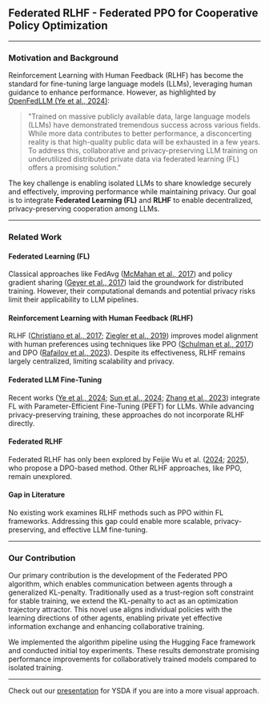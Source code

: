## Federated RLHF - Federated PPO for Cooperative Policy Optimization

---

### Motivation and Background  
Reinforcement Learning with Human Feedback (RLHF) has become the standard for fine-tuning large language models (LLMs), leveraging human guidance to enhance performance. However, as highlighted by [OpenFedLLM (Ye et al., 2024)](https://arxiv.org/abs/2402.06954):  

> "Trained on massive publicly available data, large language models (LLMs) have demonstrated tremendous success across various fields. While more data contributes to better performance, a disconcerting reality is that high-quality public data will be exhausted in a few years. To address this, collaborative and privacy-preserving LLM training on underutilized distributed private data via federated learning (FL) offers a promising solution."

The key challenge is enabling isolated LLMs to share knowledge securely and effectively, improving performance while maintaining privacy. Our goal is to integrate **Federated Learning (FL)** and **RLHF** to enable decentralized, privacy-preserving cooperation among LLMs.

---

### Related Work  

#### Federated Learning (FL)  
Classical approaches like FedAvg ([McMahan et al., 2017](https://arxiv.org/abs/1602.05629)) and policy gradient sharing ([Geyer et al., 2017](https://arxiv.org/abs/1712.07557)) laid the groundwork for distributed training. However, their computational demands and potential privacy risks limit their applicability to LLM pipelines.  

#### Reinforcement Learning with Human Feedback (RLHF)  
RLHF ([Christiano et al., 2017](https://arxiv.org/abs/1706.03741); [Ziegler et al., 2019](https://arxiv.org/abs/1909.08593)) improves model alignment with human preferences using techniques like PPO ([Schulman et al., 2017](https://arxiv.org/abs/1707.06347)) and DPO ([Rafailov et al., 2023](https://arxiv.org/abs/2305.18290)). Despite its effectiveness, RLHF remains largely centralized, limiting scalability and privacy.  

#### Federated LLM Fine-Tuning  
Recent works ([Ye et al., 2024](https://arxiv.org/abs/2402.06954); [Sun et al., 2024](https://arxiv.org/abs/2403.12313); [Zhang et al., 2023](https://arxiv.org/abs/2305.05644)) integrate FL with Parameter-Efficient Fine-Tuning (PEFT) for LLMs. While advancing privacy-preserving training, these approaches do not incorporate RLHF directly.  

#### Federated RLHF  
Federated RLHF has only been explored by Feijie Wu et al. ([2024](https://arxiv.org/abs/2407.03038); [2025](https://openreview.net/forum?id=mqNKiEB6pd)), who propose a DPO-based method. Other RLHF approaches, like PPO, remain unexplored.  

#### Gap in Literature  
No existing work examines RLHF methods such as PPO within FL frameworks. Addressing this gap could enable more scalable, privacy-preserving, and effective LLM fine-tuning.

---

### Our Contribution

Our primary contribution is the development of the Federated PPO algorithm, which enables communication between agents through a generalized KL-penalty. Traditionally used as a trust-region soft constraint for stable training, we extend the KL-penalty to act as an optimization trajectory attractor. This novel use aligns individual policies with the learning directions of other agents, enabling private yet effective information exchange and enhancing collaborative training.

We implemented the algorithm pipeline using the Hugging Face framework and conducted initial toy experiments. These results demonstrate promising performance improvements for collaboratively trained models compared to isolated training.

---

Check out our [presentation](https://federated-rlhf-federated-sp16knx.gamma.site/) for YSDA if you are into a more visual approach.
